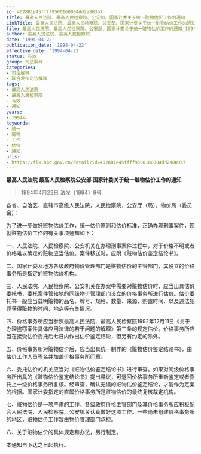 ```yaml
---
id: 402881e45ffff9500160004dd2a803b7
title: 最高人民法院、最高人民检察院、公安部、国家计委关于统一赃物估价工作的通知
LinkTitle: 最高人民法院、最高人民检察院、公安部、国家计委关于统一赃物估价工作的通知（1994）
file: 最高人民法院、最高人民检察院、公安部、国家计委关于统一赃物估价工作的通知_19940422_402881e45ffff9500160004dd2a803b7.docx
author: 最高人民法院、最高人民检察院
date: '1994-04-22'
publication_date: '1994-04-22'
effective_date: '1994-04-22'
status: 有效
group: 司法解释
categories:
- 司法解释
- 联合发布司法解释
tags:
- 最高人民法院
- 最高人民检察院
- 有效
- 通知
years:
- 1994年
keywords:
- 统一
- 赃物
- 工作
- 估价
- 通知
urls:
- https://flk.npc.gov.cn/detail?id=402881e45ffff9500160004dd2a803b7
---
```


**最高人民法院 最高人民检察院公安部 国家计委关于统一赃物估价工作的通知**

> 1994年4月22日 法发〔1994〕9号

各省、自治区、直辖市高级人民法院，人民检察院，公安厅（局），物价局（委员会）：

为了进一步做好赃物估价工作，统一估价原则和估价标准，正确办理刑事案件，现就赃物估价工作的有关事项通知如下：

一、人民法院、人民检察院、公安机关在办理刑事案件过程中，对于价格不明或者价格难以确定的赃物应当估价。案件移送时，应附《赃物估价鉴定结论书》。

二、国家计委及地方各级政府物价管理部门是赃物估价的主管部门，其设立的价格事务所是指定的赃物估价机构。

三、人民法院、人民检察院、公安机关在办案中需要对赃物估价时，应当出具估价委托书，委托案件管辖地的同级物价管理部门设立的价格事务所进行估价。估价委托书一般应当载明赃物的品名、牌号、规格、数量、来源、购置时间、以及违法犯罪获得赃物的时间、地点等有关情况。

四、价格事务所应当参照最高人民法院、最高人民检察院1992年12月11日《关于办理盗窃案件具体应用法律的若干问题的解释》第三条的规定估价。价格事务所应当在接受估价委托后七日内作出估价鉴定结论，但另有约定的除外。

五、价格事务所对赃物估价后，应当出具统一制作的《赃物估价鉴定结论书》，由估价工作人员签名并加盖价格事务所印章。

六、委托估价的机关应当对《赃物估价鉴定结论书》进行审查。如果对同级价格事务所出具的《赃物估价鉴定结论书》提出异议，可退回价格事务所重新鉴定或者委托上一级价格事务所复核。经审查，确认无误的赃物估价鉴定结论，才能作为定案的根据。国家计委指定的直属价格事务所是赃物估价的最终复核裁定机构。

七、赃物估价是一项严肃的工作。各级政府价格主管部门及其价格事务所应积极配合人民法院、人民检察院、公安机关认真做好这项工作。一些尚未组建价格事务所的地区，赃物估价工作暂由物价管理部门承担。

八、关于赃物估价的具体规定和办法，另行制定。

本通知自下达之日起执行。
